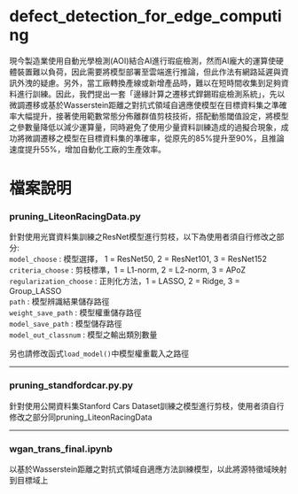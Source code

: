 # defect_detection_for_edge_computing
現今製造業使用自動光學檢測(AOI)結合AI進行瑕疵檢測，然而AI龐大的運算使硬體裝置難以負荷，因此需要將模型部署至雲端進行推論，但此作法有網路延遲與資訊外洩的疑慮。另外，當工廠轉換產線或新增產品時，難以在短時間收集到足夠資料進行訓練。因此，我們提出一套「邊緣計算之遷移式銲錫瑕疵檢測系統」，先以微調遷移或基於Wasserstein距離之對抗式領域自適應使模型在目標資料集之準確率大幅提升，接著使用範數常態分佈離群值剪枝技術，搭配動態閾值設定，將模型之參數量降低以減少運算量，同時避免了使用少量資料訓練造成的過擬合現象，成功將微調遷移之模型在目標資料集的準確率，從原先的85%提升至90%，且推論速度提升55%，增加自動化工廠的生產效率。

# 檔案說明

### pruning_LiteonRacingData.py ###
針對使用光寶資料集訓練之ResNet模型進行剪枝，以下為使用者須自行修改之部分:  
`model_choose` : 模型選擇， 1 = ResNet50, 2 = ResNet101, 3 = ResNet152  
`criteria_choose` : 剪枝標準，1 = L1-norm, 2 = L2-norm, 3 = APoZ  
`regularization_choose` : 正則化方法，1 = LASSO, 2 = Ridge, 3 = Group_LASSO  
`path` : 模型辨識結果儲存路徑  
`weight_save_path` : 模型權重儲存路徑  
`model_save_path` : 模型儲存路徑  
`model_out_classnum` : 模型之輸出類別數量  

另也請修改函式`load_model()`中模型權重載入之路徑
***  


### pruning_standfordcar.py.py ###
針對使用公開資料集Stanford Cars Dataset訓練之模型進行剪枝，使用者須自行修改之部分同pruning_LiteonRacingData
***  


### wgan_trans_final.ipynb ###
以基於Wasserstein距離之對抗式領域自適應方法訓練模型，以此將源特徵域映射到目標域上
